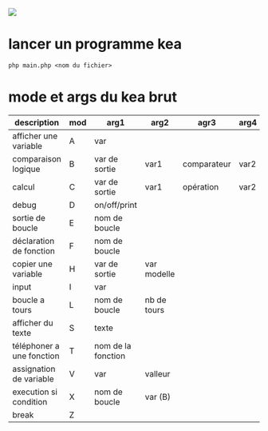 ![](https://raw.githubusercontent.com/pf4-DEV/kea-project/main/doc/kea.png)

# lancer un programme kea

```shell
php main.php <nom du fichier>
```

# mode et args du kea brut

| description                | mod | arg1               | arg2        | agr3        | arg4 |
|----------------------------|-----|--------------------|-------------|-------------|------|
| afficher une variable      | A   | var                |             |             |      |
| comparaison logique        | B   | var de sortie      | var1        | comparateur | var2 |
| calcul                     | C   | var de sortie      | var1        | opération   | var2 |
| debug                      | D   | on/off/print       |             |             |      |
| sortie de boucle           | E   | nom de boucle      |             |             |      |
| déclaration de fonction    | F   | nom de boucle      |             |             |      |
| copier une variable        | H   | var de sortie      | var modelle |             |      |
| input                      | I   | var                |             |             |      |
| boucle a tours             | L   | nom de boucle      | nb de tours |             |      |
| afficher du texte          | S   | texte              |             |             |      |
| téléphoner a une fonction  | T   | nom de la fonction |             |             |      |
| assignation de variable    | V   | var                | valleur     |             |      |
| execution si condition     | X   | nom de boucle      | var (B)     |             |      |
| break                      | Z   |                    |             |             |      |